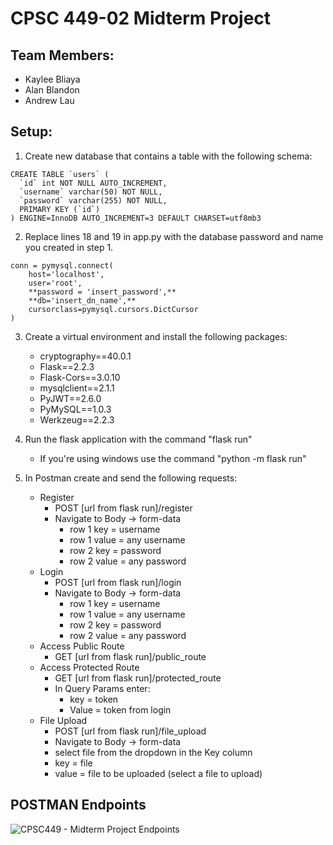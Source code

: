 # CPSC 449-02 Midterm Project
## Team Members:
* Kaylee Bliaya
* Alan Blandon
* Andrew Lau

## Setup:
1. Create new database that contains a table with the following schema:
```
CREATE TABLE `users` (
  `id` int NOT NULL AUTO_INCREMENT,
  `username` varchar(50) NOT NULL,
  `password` varchar(255) NOT NULL,
  PRIMARY KEY (`id`)
) ENGINE=InnoDB AUTO_INCREMENT=3 DEFAULT CHARSET=utf8mb3
```

2. Replace lines 18 and 19 in app.py with the database password and name you created in step 1.
```
conn = pymysql.connect(
    host='localhost',
    user='root',
    **password = 'insert_password',**
    **db='insert_dn_name',**
    cursorclass=pymysql.cursors.DictCursor
)
```

3. Create a virtual environment and install the following packages:
    * cryptography==40.0.1
    * Flask==2.2.3
    * Flask-Cors==3.0.10
    * mysqlclient==2.1.1
    * PyJWT==2.6.0
    * PyMySQL==1.0.3
    * Werkzeug==2.2.3
4. Run the flask application with the command "flask run"
    * If you're using windows use the command "python -m flask run"

5. In Postman create and send the following requests:
    * Register
        * POST [url from flask run]/register
        * Navigate to Body -> form-data
            * row 1 key = username
            * row 1 value = any username
            * row 2 key = password
            * row 2 value = any password
    * Login
        * POST [url from flask run]/login
        * Navigate to Body -> form-data
            * row 1 key = username
            * row 1 value = any username
            * row 2 key = password
            * row 2 value = any password
    * Access Public Route
        * GET [url from flask run]/public_route
    * Access Protected Route
        * GET [url from flask run]/protected_route
        * In Query Params enter:
            * key = token
            * Value = token from login
    * File Upload
        * POST [url from flask run]/file_upload
        * Navigate to Body -> form-data
        * select file from the dropdown in the Key column
        * key = file
        * value = file to be uploaded (select a file to upload)

## POSTMAN Endpoints
![CPSC449 - Midterm Project Endpoints](https://user-images.githubusercontent.com/54484110/231060939-678daa98-6141-4fcd-9267-7fac70f2a967.png)
